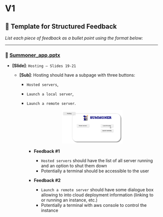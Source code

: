 # V1

## 📝 Template for Structured Feedback

_List each piece of feedback as a bullet point using the format below:_

---

### 🔹 **[Summoner_app.pptx](Summoner_app.pptx)**

- **[Slide]**: `Hosting – Slides 19-21`

    - **[Sub]**: Hosting should have a subpage with three buttons: 
      - `Hosted servers`, 
      - `Launch a local server`, 
      - `Launch a remote server`.
        <p align="center">
        <img width="200px" src="img/add_hosting_panel.png" />
        </p>
      
        - **Feedback #1**  
            - `Hosted servers` should have the list of all server running and an option to shut them down 
            - Potentially a terminal should be accessible to the user 
        
        - **Feedback #2**  
            - `Launch a remote server` should have some dialogue box allowing to into cloud deployment information (linking to or running an instance, etc.)
            - Potentially a terminal with aws console to control the instance
              
